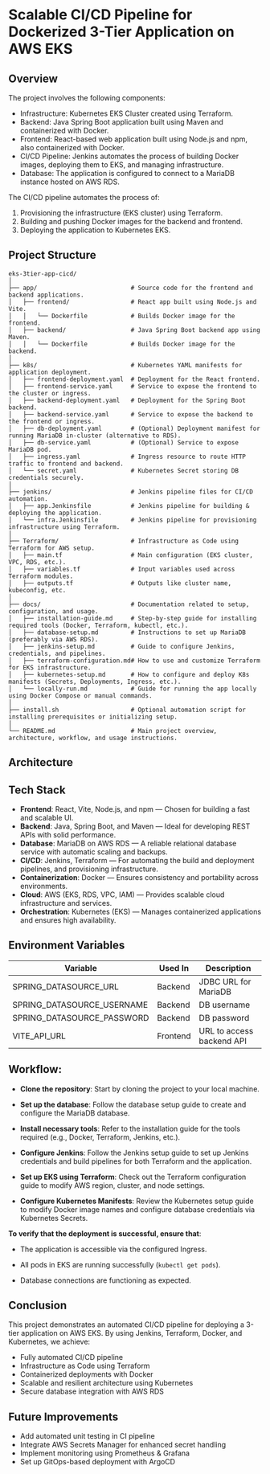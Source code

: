 # Scalable CI/CD Pipeline for Dockerized 3-Tier Application on AWS EKS
## Overview
The project involves the following components:
- Infrastructure: Kubernetes EKS Cluster created using Terraform.
- Backend: Java Spring Boot application built using Maven and containerized with Docker.
- Frontend: React-based web application built using Node.js and npm, also containerized with Docker.
- CI/CD Pipeline: Jenkins automates the process of building Docker images, deploying them to EKS, and managing infrastructure.
- Database: The application is configured to connect to a MariaDB instance hosted on AWS RDS.

The CI/CD pipeline automates the process of:
   1. Provisioning the infrastructure (EKS cluster) using Terraform.
   2. Building and pushing Docker images for the backend and frontend.
   3. Deploying the application to Kubernetes EKS.


## Project Structure

```
eks-3tier-app-cicd/
│
├── app/                          # Source code for the frontend and backend applications.
│   ├── frontend/                 # React app built using Node.js and Vite.
│   │   └── Dockerfile            # Builds Docker image for the frontend.
│   ├── backend/                  # Java Spring Boot backend app using Maven.
│   │   └── Dockerfile            # Builds Docker image for the backend.
│
├── k8s/                          # Kubernetes YAML manifests for application deployment.
│   ├── frontend-deployment.yaml  # Deployment for the React frontend.
│   ├── frontend-service.yaml     # Service to expose the frontend to the cluster or ingress.
│   ├── backend-deployment.yaml   # Deployment for the Spring Boot backend.
│   ├── backend-service.yaml      # Service to expose the backend to the frontend or ingress.
│   ├── db-deployment.yaml        # (Optional) Deployment manifest for running MariaDB in-cluster (alternative to RDS).
│   ├── db-service.yaml           # (Optional) Service to expose MariaDB pod.
│   ├── ingress.yaml              # Ingress resource to route HTTP traffic to frontend and backend.
│   └── secret.yaml               # Kubernetes Secret storing DB credentials securely.
│
├── jenkins/                      # Jenkins pipeline files for CI/CD automation.
│   ├── app.Jenkinsfile           # Jenkins pipeline for building & deploying the application.
│   └── infra.Jenkinsfile         # Jenkins pipeline for provisioning infrastructure using Terraform.
│
├── Terraform/                    # Infrastructure as Code using Terraform for AWS setup.
│   ├── main.tf                   # Main configuration (EKS cluster, VPC, RDS, etc.).
│   ├── variables.tf              # Input variables used across Terraform modules.
│   ├── outputs.tf                # Outputs like cluster name, kubeconfig, etc.
│
├── docs/                         # Documentation related to setup, configuration, and usage.
│   ├── installation-guide.md     # Step-by-step guide for installing required tools (Docker, Terraform, kubectl, etc.).
│   ├── database-setup.md         # Instructions to set up MariaDB (preferably via AWS RDS).
│   ├── jenkins-setup.md          # Guide to configure Jenkins, credentials, and pipelines.
│   ├── terraform-configuration.md# How to use and customize Terraform for EKS infrastructure.
│   ├── kubernetes-setup.md       # How to configure and deploy K8s manifests (Secrets, Deployments, Ingress, etc.).
│   └── locally-run.md            # Guide for running the app locally using Docker Compose or manual commands.
│
├── install.sh                    # Optional automation script for installing prerequisites or initializing setup.
│
└── README.md                     # Main project overview, architecture, workflow, and usage instructions.

```

## Architecture

## Tech Stack
- **Frontend**: React, Vite, Node.js, and npm — Chosen for building a fast and scalable UI.
- **Backend**: Java, Spring Boot, and Maven — Ideal for developing REST APIs with solid performance.
- **Database**: MariaDB on AWS RDS — A reliable relational database service with automatic scaling and backups.
- **CI/CD**: Jenkins, Terraform — For automating the build and deployment pipelines, and provisioning infrastructure.
- **Containerization**: Docker — Ensures consistency and portability across environments.
- **Cloud**: AWS (EKS, RDS, VPC, IAM) — Provides scalable cloud infrastructure and services.
- **Orchestration**: Kubernetes (EKS) — Manages containerized applications and ensures high availability.


## Environment Variables

| Variable                    | Used In   | Description                              |
|----------------------------|-----------|------------------------------------------|
| SPRING_DATASOURCE_URL      | Backend   | JDBC URL for MariaDB                     |
| SPRING_DATASOURCE_USERNAME | Backend   | DB username                              |
| SPRING_DATASOURCE_PASSWORD | Backend   | DB password                              |
| VITE_API_URL               | Frontend  | URL to access backend API                |


## Workflow: 

- **Clone the repository**: Start by cloning the project to your local machine.

- **Set up the database**: Follow the database setup guide
 to create and configure the MariaDB database.

- **Install necessary tools**: Refer to the installation guide
 for the tools required (e.g., Docker, Terraform, Jenkins, etc.).

- **Configure Jenkins**: Follow the Jenkins setup guide
 to set up Jenkins credentials and build pipelines for both Terraform and the application.

- **Set up EKS using Terraform**: Check out the Terraform configuration guide
 to modify AWS region, cluster, and node settings.

- **Configure Kubernetes Manifests**: Review the Kubernetes setup guide
 to modify Docker image names and configure database credentials via Kubernetes Secrets.


**To verify that the deployment is successful, ensure that**:

- The application is accessible via the configured Ingress.

- All pods in EKS are running successfully (`kubectl get pods`).

- Database connections are functioning as expected.

## Conclusion
This project demonstrates an automated CI/CD pipeline for deploying a 3-tier application on AWS EKS. By using Jenkins, Terraform, Docker, and Kubernetes, we achieve:

- Fully automated CI/CD pipeline
- Infrastructure as Code using Terraform
- Containerized deployments with Docker
- Scalable and resilient architecture using Kubernetes
- Secure database integration with AWS RDS


## Future Improvements
- Add automated unit testing in CI pipeline
- Integrate AWS Secrets Manager for enhanced secret handling
- Implement monitoring using Prometheus & Grafana
- Set up GitOps-based deployment with ArgoCD